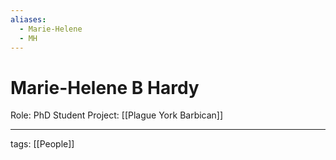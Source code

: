 ```yaml
---
aliases:
  - Marie-Helene
  - MH
---
```


# Marie-Helene B Hardy

Role: PhD Student
Project: [[Plague York Barbican]]

---

tags: [[People]]